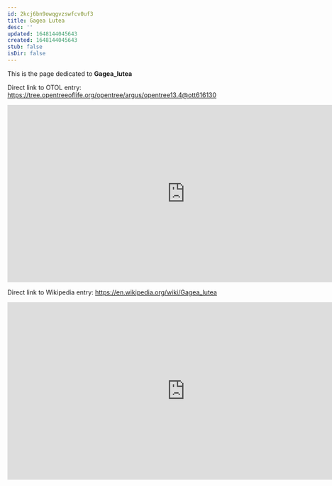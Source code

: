 ```yaml
---
id: 2kcj6bn9owqgvzswfcv0uf3
title: Gagea Lutea
desc: ''
updated: 1648144045643
created: 1648144045643
stub: false
isDir: false
---
```

This is the page dedicated to **Gagea_lutea**


Direct link to OTOL entry: https://tree.opentreeoflife.org/opentree/argus/opentree13.4@ott616130



<html>
    <body>
    <iframe src="https://tree.opentreeoflife.org/opentree/argus/opentree13.4@ott616130"
    width="800" height="400" frameborder="0" allowfullscreen> </iframe>
    </body>
</html>
    


Direct link to Wikipedia entry: https://en.wikipedia.org/wiki/Gagea_lutea



<html>
    <body>
    <iframe src="https://en.wikipedia.org/wiki/Gagea_lutea"
    width="800" height="400" frameborder="0" allowfullscreen> </iframe>
    </body>
</html>
    
